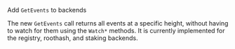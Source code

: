 Add `GetEvents` to backends

The new `GetEvents` call returns all events at a specific height,
without having to watch for them using the `Watch*` methods.
It is currently implemented for the registry, roothash, and staking
backends.

